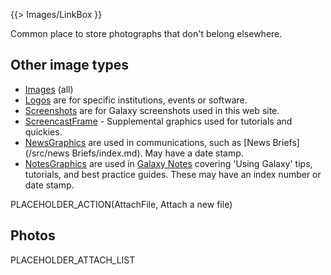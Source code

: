 {{> Images/LinkBox }}

Common place to store photographs that don't belong elsewhere.

## Other image types

* [Images](/src/images/index.md) (all)
* [Logos](/src/images/Logos/index.md) are for specific institutions, events or software.
* [Screenshots](/src/images/Screenshots/index.md) are for Galaxy screenshots used in this web site.
* [ScreencastFrame](/src/images/ScreencastFrame/index.md) - Supplemental graphics used for tutorials and quickies.
* [NewsGraphics](/src/images/NewsGraphics/index.md) are used in communications, such as [News Briefs](/src/news Briefs/index.md). May have a date stamp.
* [NotesGraphics](/src/images/NotesGraphics/index.md) are used in [Galaxy Notes](/src/Notes/index.md) covering 'Using Galaxy' tips, tutorials, and best practice guides. These may have an index number or date stamp.

PLACEHOLDER_ACTION(AttachFile, Attach a new file)

## Photos

PLACEHOLDER_ATTACH_LIST
